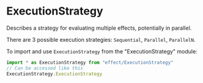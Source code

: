 # ExecutionStrategy

Describes a strategy for evaluating multiple effects, potentially in
parallel.

There are 3 possible execution strategies: `Sequential`, `Parallel`,
`ParallelN`.

To import and use `ExecutionStrategy` from the "ExecutionStrategy" module:

```ts
import * as ExecutionStrategy from "effect/ExecutionStrategy"
// Can be accessed like this
ExecutionStrategy.ExecutionStrategy
```
